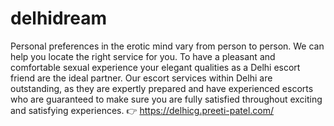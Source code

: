 # delhidream
Personal preferences in the erotic mind vary from person to person. We can help you locate the right service for you.
To have a pleasant and comfortable sexual experience your elegant qualities as a Delhi escort friend are the ideal partner. Our escort services within Delhi are outstanding, as they are expertly prepared and have experienced escorts who are guaranteed to make sure you are fully satisfied throughout exciting and satisfying experiences.
👉 https://delhicg.preeti-patel.com/
